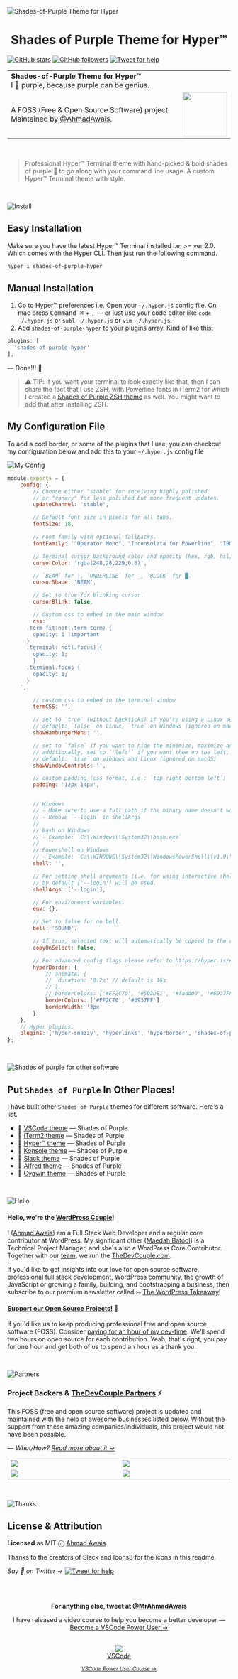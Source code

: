 <img align="center" src="https://raw.githubusercontent.com/ahmadawais/Shades-of-Purple-Hyper/master/images/Shades-of-Purple-Hyper.gif" alt="Shades-of-Purple Theme for Hyper" />

<h1 align="center">Shades of Purple Theme for Hyper™</h1>

[![GitHub stars](https://img.shields.io/github/stars/ahmadawais/shades-of-purple-hyper.svg?style=social&label=Stars)](https://github.com/ahmadawais/shades-of-purple-hyper/stargazers) [![GitHub followers](https://img.shields.io/github/followers/ahmadawais.svg?style=social&label=Follow)](https://github.com/ahmadawais?tab=followers) [![Tweet for help](https://img.shields.io/twitter/follow/mrahmadawais.svg?style=social&label=Tweet%20@MrAhmadAwais)](https://twitter.com/mrahmadawais/)

<table width="100%">
    <tr>
        <td align="left" width="100%" colspan="2">
            <strong>Shades-of-Purple Theme for Hyper™</strong><br />
            I 💜 purple, because purple can be genius.
        </td>
    </tr>
    <tr>
        <td>
            A FOSS (Free & Open Source Software) project. Maintained by <a href="https://github.com/ahmadawais">@AhmadAwais</a>.
        </td>
        <td align="center">
            <a href="https://AhmadAwais.com/">
                <img src="https://i.imgur.com/Asg4d3k.png" width="100" />
            </a>
        </td>
    </tr>
</table>

<br>

> Professional Hyper™ Terminal theme with hand-picked & bold shades of purple 💜 to go along with your command line usage. A custom Hyper™ Terminal theme with style.

<br>

![Install](https://raw.githubusercontent.com/ahmadawais/Shades-of-Purple-Hyper/master/images/icons8-settings.png)

## Easy Installation

Make sure you have the latest Hyper™ Terminal installed i.e. >= ver 2.0. Which comes with the Hyper CLI. Then just run the following command.

```sh
hyper i shades-of-purple-hyper
```

## Manual Installation

1. Go to Hyper™ preferences i.e. Open your `~/.hyper.js` config file. On mac press <kbd>Command ⌘</kbd> + <kbd>,</kbd> — or just use your code editor like `code ~/.hyper.js` or `subl ~/.hyper.js` or `vim ~/.hyper.js`.
2. Add `shades-of-purple-hyper` to your plugins array. Kind of like this:

```js
plugins: [
  'shades-of-purple-hyper'
],
```

— Done!!! 🙌

> **⚠️ TIP**: If you want your terminal to look exactly like that, then I can share the fact that I use ZSH, with Powerline fonts in iTerm2 for which I created a [Shades of Purple ZSH theme](https://github.com/ahmadawais/shades-of-purple-iterm2) as well. You might want to add that after installing ZSH.

## My Configuration File

To add a cool border, or some of the plugins that I use, you can checkout my configuration below and add this to your `~/.hyper.js` config file

![My Config](https://on.ahmda.ws/ee9820/c)

```js
module.exports = {
	config: {
		// Choose either "stable" for receiving highly polished,
		// or "canary" for less polished but more frequent updates.
		updateChannel: 'stable',

		// Default font size in pixels for all tabs.
		fontSize: 18,

		// Font family with optional fallbacks.
		fontFamily: '"Operator Mono", "Inconsolata for Powerline", "IBMPlexMono-Italic",monospace',

		// Terminal cursor background color and opacity (hex, rgb, hsl, hsv, hwb or cmyk).
		cursorColor: 'rgba(248,28,229,0.8)',

		// `BEAM` for |, `UNDERLINE` for _, `BLOCK` for █.
		cursorShape: 'BEAM',

		// Set to true for blinking cursor.
		cursorBlink: false,

		// Custom css to embed in the main window.
		css: `
      .term_fit:not(.term_term) {
        opacity: 1 !important
      }
      .terminal: not(.focus) {
        opacity: 1;
        }
      .terminal.focus {
        opacity: 1;
      }
    `,

		// custom css to embed in the terminal window
		termCSS: '',

		// set to `true` (without backticks) if you're using a Linux setup that doesn't show native menus
		// default: `false` on Linux, `true` on Windows (ignored on macOS)
		showHamburgerMenu: '',

		// set to `false` if you want to hide the minimize, maximize and close buttons
		// additionally, set to `'left'` if you want them on the left, like in Ubuntu
		// default: `true` on windows and Linux (ignored on macOS)
		showWindowControls: '',

		// custom padding (css format, i.e.: `top right bottom left`)
		padding: '12px 14px',


		// Windows
		// - Make sure to use a full path if the binary name doesn't work
		// - Remove `--login` in shellArgs
		//
		// Bash on Windows
		// - Example: `C:\\Windows\\System32\\bash.exe`
		//
		// Powershell on Windows
		// - Example: `C:\\WINDOWS\\System32\\WindowsPowerShell\\v1.0\\powershell.exe`
		shell: '',

		// For setting shell arguments (i.e. for using interactive shellArgs: ['-i']).
		// by default ['--login'] will be used.
		shellArgs: ['--login'],

		// For environment variables.
		env: {},

		// Set to false for no bell.
		bell: 'SOUND',

		// If true, selected text will automatically be copied to the clipboard.
		copyOnSelect: false,

		// For advanced config flags please refer to https://hyper.is/#cfg
		hyperBorder: {
			// animate: {
			// 	duration: '0.2s' // default is 16s
			// },
			// borderColors: ['#FF2C70', '#5D3DE1', '#fad000', '#6937FF'],
			borderColors: ['#FF2C70', '#6937FF'],
			borderWidth: '3px'
		}
    },
    // Hyper plugins.
    plugins: ['hyper-snazzy', 'hyperlinks', 'hyperborder', 'shades-of-purple-hyper'],
};

```

<br>

![Shades of purple for other software](https://on.ahmda.ws/qYAe/c)

## Put `Shades of Purple` In Other Places!

I have built other `Shades of Purple` themes for different software. Here's a list.

- 💜 [VSCode theme](https://github.com/ahmadawais/shades-of-purple-vscode) — Shades of Purple
- 💜 [iTerm2 theme](https://github.com/ahmadawais/shades-of-purple-iterm2) — Shades of Purple
- 💜 [Hyper™ theme](https://github.com/ahmadawais/shades-of-purple-hyper) — Shades of Purple
- 💜 [Konsole theme](https://github.com/ahmadawais/shades-of-purple-konsole) — Shades of Purple
- 💜 [Slack theme](https://github.com/ahmadawais/shades-of-purple-slack) — Shades of Purple
- 💜 [Alfred theme](https://github.com/ahmadawais/shades-of-purple-alfred) — Shades of Purple
- 💜 [Cygwin theme](https://github.com/ahmadawais/Shades-of-Purple-Cygwin) — Shades of Purple


<br>

![Hello](https://on.ahmda.ws/os6O/c)

#### **Hello, we're the [WordPress Couple](https://TheDevCouple.com)**!

I ([Ahmad Awais](https://twitter.com/mrahmadawais/)) am a Full Stack Web Developer and a regular core contributor at WordPress. My significant other ([Maedah Batool](https://twitter.com/MaedahBatool/)) is a Technical Project Manager, and she's also a WordPress Core Contributor. Together with our [team](https://TheDevCouple.com/team), we run the [TheDevCouple.com](https://TheDevCouple.com/).

If you'd like to get insights into our love for open source software, professional full stack development, WordPress community, the growth of JavaScript or growing a family, building, and bootstrapping a business, then subscribe to our premium newsletter called ↣ [The WordPress Takeaway](https://WPTakeaway.club)!

#### [**Support our Open Source Projects!**](https://pay.paddle.com/checkout/515568) 🎩

If you'd like us to keep producing professional free and open source software (FOSS). Consider [paying for an hour of my dev-time](https://pay.paddle.com/checkout/515568). We'll spend two hours on open source for each contribution. Yeah, that's right, you pay for one hour and get both of us to spend an hour as a thank you.

<br>

![Partners](https://on.ahmda.ws/osEJ/c)

### Project Backers & [TheDevCouple Partners](https://TheDevCouple.com/partners) ⚡️

This FOSS (free and open source software) project is updated and maintained with the help of awesome businesses listed below. Without the support from these amazing companies/individuals, this project would not have been possible.

— _What/How? [Read more about it →](https://TheDevCouple.com/partners)_

<table width='100%'>
	<tr>
		<td width='500'><a target='_blank' href='https://kinsta.com/?kaid=WMDAKYHJLNJX&utm_source=TheDevCouple&utm_medium=Partner'><img src='https://on.ahmda.ws/73cedc/c' /></a></td>
		<td width='500'><a target='_blank' href='https://ahmda.ws/USES_WPE?utm_source=TheDevCouple&utm_medium=Partner'><img src='https://on.ahmda.ws/ff40fe/c' /></a></td>
	</tr>
	<tr>
		<td width='500'><a target='_blank' href='https://mythemeshop.com/?utm_source=TheDevCouple&utm_medium=Partner'><img src='https://on.ahmda.ws/3166d9/c' /></a></td>
		<td width='500'><a target='_blank' href='https://ipapi.com/?utm_source=TheDevCouple&utm_medium=Partner'><img src='https://d2ddoduugvun08.cloudfront.net/items/1R190r2U0p3N3L0U0b2u/ip-api.png'/></a></td>
	</tr>
</table>
<br>

![Thanks](https://on.ahmda.ws/orkW/c)

## License & Attribution

**Licensed** as MIT ⓒ [Ahmad Awais](https://AhmadAwais.com/).

Thanks to the creators of Slack and Icons8 for the icons in this readme.

_Say 👋 on Twitter_ →  [![Tweet for help](https://img.shields.io/twitter/follow/mrahmadawais.svg?style=social&label=Tweet%20@MrAhmadAwais)](https://twitter.com/mrahmadawais/)


<br />
<br />
<p align="center">
<strong>For anything else, tweet at <a href="https://twitter.com/MrAhmadAwais/" target="_blank" rel="noopener noreferrer">@MrAhmadAwais</a></strong>
</p>

<div align="center">
	<p>I have released a video course to help you become a better developer — <a href="https://VSCode.pro/?utm_source=GitHubFOSS" target="_blank">Become a VSCode Power User →</a></p>
    <br />
  <a href="https://VSCode.pro/?utm_source=GitHubFOSS" target="_blank">
  <img src="https://raw.githubusercontent.com/ahmadawais/shades-of-purple-vscode/master/images/vscodeproPlay.jpg" /><br>VSCode</a>

  _<small><a href="https://VSCode.pro/?utm_source=GitHubFOSS" target="_blank">VSCode Power User Course →</a></small>_
</div>

